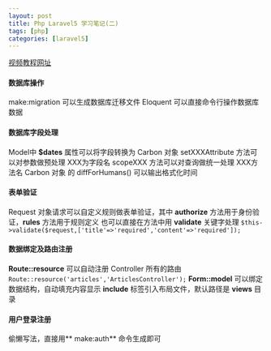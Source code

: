 ```yaml
---
layout: post
title: Php Laravel5 学习笔记(二)
tags: [php]
categories: [laravel5]
---
```




[视频教程网址](https://laravist.com/series/laravel-5-basic)

#### 数据库操作
make:migration 可以生成数据库迁移文件
Eloquent 可以直接命令行操作数据库数据

#### 数据库字段处理
Model中 **$dates** 属性可以将字段转换为 Carbon 对象
setXXXAttribute 方法可以对参数做预处理  XXX为字段名
scopeXXX 方法可以对查询做统一处理 XXX方法名
Carbon 对象 的 diffForHumans() 可以输出格式化时间

#### 表单验证
Request 对象请求可以自定义规则做表单验证，其中 **authorize** 方法用于身份验证，**rules** 方法用于规则定义
也可以直接在方法中用 **validate** 关键字处理
```$this->validate($request,['title'=>'required','content'=>'required']);```

#### 数据绑定及路由注册
**Route::resource** 可以自动注册 Controller 所有的路由
```Route::resource('articles','ArticlesController');```
**Form::model** 可以绑定数据结构，自动填充内容显示
**include** 标签引入布局文件，默认路径是 **views** 目录 

#### 用户登录注册
偷懒写法，直接用** make:auth** 命令生成即可